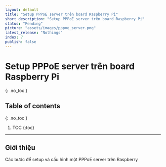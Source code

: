 ```yaml
---
layout: default
title: "Setup PPPoE server trên board Raspberry Pi"
short_description: "Setup PPPoE server trên board Raspberry Pi"
status: "Pending"
picture: "assets/images/pppoe_server.png"
latest_release: "Nothings"
index: 7
publish: false
---
```


# Setup PPPoE server trên board Raspberry Pi

{: .no_toc }

## Table of contents
{: .no_toc }

1. TOC
{:toc}

-----------------------------------
## Giới thiệu

Các bước để setup và cấu hình một PPPoE server trên Raspberry
